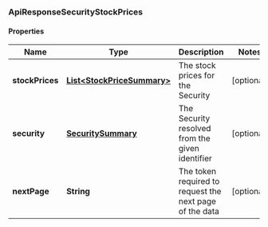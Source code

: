 
### ApiResponseSecurityStockPrices

#### Properties
Name | Type | Description | Notes
------------ | ------------- | ------------- | -------------
**stockPrices** | [**List&lt;StockPriceSummary&gt;**](StockPriceSummary.md) | The stock prices for the Security |  [optional]
**security** | [**SecuritySummary**](SecuritySummary.md) | The Security resolved from the given identifier |  [optional]
**nextPage** | **String** | The token required to request the next page of the data |  [optional]



